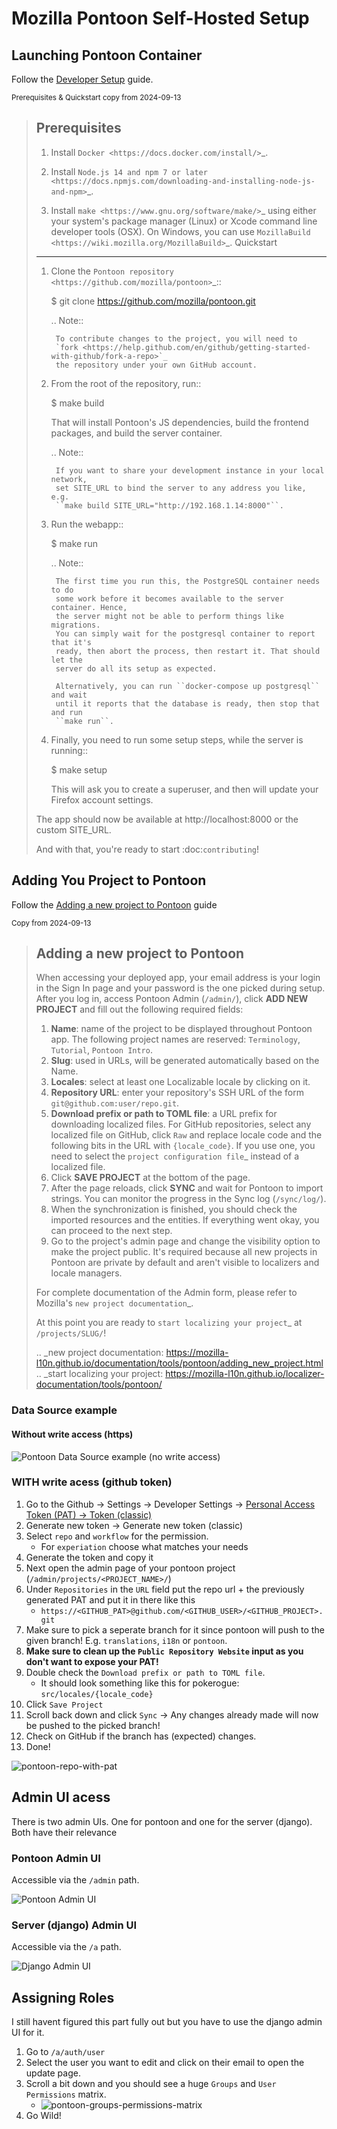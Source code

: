 # Mozilla Pontoon Self-Hosted Setup

## Launching Pontoon Container

Follow the [Developer Setup](https://mozilla-pontoon.readthedocs.io/en/latest/dev/setup.html) guide.


<sub>Prerequisites & Quickstart copy from 2024-09-13</sub>

> Prerequisites
> -------------
> 
> 1. Install `Docker <https://docs.docker.com/install/>`_.
> 
> 2. Install `Node.js 14 and npm 7 or later <https://docs.npmjs.com/downloading-and-installing-node-js-and-npm>`_.
> 
> 3. Install `make <https://www.gnu.org/software/make/>`_ using either your
>    system's package manager (Linux) or Xcode command line developer tools (OSX).
>    On Windows, you can use `MozillaBuild <https://wiki.mozilla.org/MozillaBuild>`_.
> Quickstart
> ----------
> 
> 1. Clone the `Pontoon repository <https://github.com/mozilla/pontoon>`_::
> 
>      $ git clone https://github.com/mozilla/pontoon.git
> 
>    .. Note::
> 
>         To contribute changes to the project, you will need to
>         `fork <https://help.github.com/en/github/getting-started-with-github/fork-a-repo>`_
>         the repository under your own GitHub account.
> 
> 
> 2. From the root of the repository, run::
> 
>      $ make build
> 
>    That will install Pontoon's JS dependencies,
>    build the frontend packages, and build the server container.
> 
>    .. Note::
> 
>         If you want to share your development instance in your local network,
>         set SITE_URL to bind the server to any address you like, e.g.
>         ``make build SITE_URL="http://192.168.1.14:8000"``.
> 
> 
> 3. Run the webapp::
> 
>       $ make run
> 
>    .. Note::
> 
>         The first time you run this, the PostgreSQL container needs to do
>         some work before it becomes available to the server container. Hence,
>         the server might not be able to perform things like migrations.
>         You can simply wait for the postgresql container to report that it's
>         ready, then abort the process, then restart it. That should let the
>         server do all its setup as expected.
> 
>         Alternatively, you can run ``docker-compose up postgresql`` and wait
>         until it reports that the database is ready, then stop that and run
>         ``make run``.
> 
> 
> 4. Finally, you need to run some setup steps, while the server is running::
> 
>       $ make setup
> 
>    This will ask you to create a superuser, and then will update your Firefox
>    account settings.
> 
> The app should now be available at http://localhost:8000 or the custom SITE_URL.
> 
> And with that, you're ready to start :doc:`contributing`!

## Adding You Project to Pontoon

Follow the [Adding a new project to Pontoon](https://mozilla-pontoon.readthedocs.io/en/latest/user/localizing-your-projects.html#adding-a-new-project-to-pontoon) guide

<sub>Copy from 2024-09-13</sub>

> Adding a new project to Pontoon
> -------------------------------
> When accessing your deployed app, your email address is your login in the Sign
> In page and your password is the one picked during setup. After you log in,
> access Pontoon Admin (``/admin/``), click **ADD NEW PROJECT** and fill out the
> following required fields:
> 
> 1. **Name**: name of the project to be displayed throughout Pontoon app. The
>    following project names are reserved: ``Terminology``, ``Tutorial``,
>    ``Pontoon Intro``.
> 1. **Slug**: used in URLs, will be generated automatically based on the Name.
> 1. **Locales**: select at least one Localizable locale by clicking on it.
> 1. **Repository URL**: enter your repository's SSH URL of the form
>    ``git@github.com:user/repo.git``.
> 1. **Download prefix or path to TOML file**: a URL prefix for downloading localized files. For
>    GitHub repositories, select any localized file on GitHub, click ``Raw`` and
>    replace locale code and the following bits in the URL with ``{locale_code}``.
>    If you use one, you need to select the `project configuration file`_ instead
>    of a localized file.
> 1. Click **SAVE PROJECT** at the bottom of the page.
> 1. After the page reloads, click **SYNC** and wait for Pontoon to import
>    strings. You can monitor the progress in the Sync log (``/sync/log/``).
> 1. When the synchronization is finished, you should check the imported resources
>    and the entities. If everything went okay, you can proceed to the next step.
> 1. Go to the project's admin page and change the visibility option to make
>    the project public. It's required because all new projects in Pontoon are private
>    by default and aren't visible to localizers and locale managers.
> 
> For complete documentation of the Admin form, please refer to Mozilla's
> `new project documentation`_.
> 
> At this point you are ready to `start localizing your project`_ at
> ``/projects/SLUG/``!
> 
> .. _new project documentation: https://mozilla-l10n.github.io/documentation/tools/pontoon/adding_new_project.html
> .. _start localizing your project: https://mozilla-l10n.github.io/localizer-documentation/tools/pontoon/

### Data Source example 

#### Without write access (https)

![Pontoon Data Source example (no write access)](/docs/img/pontoon-data-source.png)

### WITH write acess (github token)

1. Go to the Github -> Settings -> Developer Settings -> [Personal Access Token (PAT) -> Token (classic)](https://github.com/settings/tokens)
2. Generate new token -> Generate new token (classic) 
3. Select `repo` and `workflow` for the permission.
    - For `experiation` choose what matches your needs
4. Generate the token and copy it
5. Next open the admin page of your pontoon project (`/admin/projects/<PROJECT_NAME>/`)
6. Under `Repositories` in the `URL` field put the repo url + the previously generated PAT and put it in there like this
    - `https://<GITHUB_PAT>@github.com/<GITHUB_USER>/<GITHUB_PROJECT>.git`
7. Make sure to pick a seperate branch for it since pontoon will push to the given branch! E.g. `translations`, `i18n` or `pontoon`.
8. **Make sure to clean up the `Public Repository Website` input as you don't want to expose your PAT!**
9. Double check the `Download prefix or path to TOML file`.
    - It should look something like this for pokerogue: `src/locales/{locale_code}`
10. Click `Save Project`
11. Scroll back down and click `Sync` -> Any changes already made will now be pushed to the picked branch!
12. Check on GitHub if the branch has (expected) changes.
13. Done!

![pontoon-repo-with-pat](/docs/img/pontoon-repo-with-pat.png)

## Admin UI acess

There is two admin UIs. One for pontoon and one for the server (django). Both have their relevance

### Pontoon Admin UI

Accessible via the `/admin` path.

![Pontoon Admin UI](/docs/img/pontoon-admin-ui.png)

### Server (django) Admin UI

Accessible via the `/a` path.

![Django Admin UI](/docs/img/django-admin-ui.png)

## Assigning Roles 

I still havent figured this part fully out but you have to use the django admin UI for it.

1. Go to `/a/auth/user`
2. Select the user you want to edit and click on their email to open the update page.
3. Scroll a bit down and you should see a huge `Groups` and `User Permissions` matrix.
    - ![pontoon-groups-permissions-matrix](/docs/img/pontoon-groups-permissions-matrix.png) 
4. Go Wild!